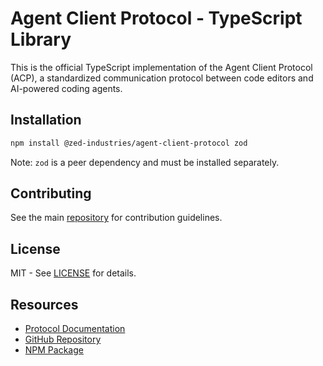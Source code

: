 # Agent Client Protocol - TypeScript Library

This is the official TypeScript implementation of the Agent Client Protocol (ACP), a standardized communication protocol between code editors and AI-powered coding agents.

## Installation

```bash
npm install @zed-industries/agent-client-protocol zod
```

Note: `zod` is a peer dependency and must be installed separately.

## Contributing

See the main [repository](https://github.com/zed-industries/agent-client-protocol) for contribution guidelines.

## License

MIT - See [LICENSE](https://github.com/zed-industries/agent-client-protocol/blob/main/LICENSE.MIT) for details.

## Resources

- [Protocol Documentation](https://agentclientprotocol.com)
- [GitHub Repository](https://github.com/zed-industries/agent-client-protocol)
- [NPM Package](https://www.npmjs.com/package/@zed-industries/agent-client-protocol)
